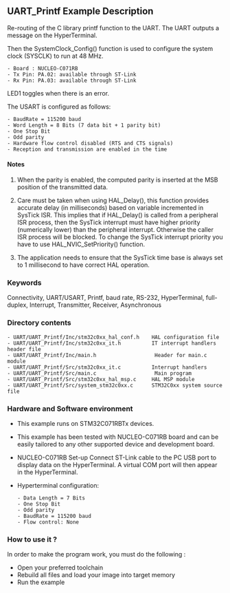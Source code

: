 ## <b>UART_Printf Example Description</b>

Re-routing of the C library printf function to the UART.
The UART outputs a message on the HyperTerminal.

Then the SystemClock_Config() function is used to configure the system
clock (SYSCLK) to run at 48 MHz.

	- Board : NUCLEO-C071RB
	- Tx Pin: PA.02: available through ST-Link
	- Rx Pin: PA.03: available through ST-Link

LED1 toggles when there is an error.

The USART is configured as follows:

    - BaudRate = 115200 baud
    - Word Length = 8 Bits (7 data bit + 1 parity bit)
    - One Stop Bit
    - Odd parity
    - Hardware flow control disabled (RTS and CTS signals)
    - Reception and transmission are enabled in the time

#### <b>Notes</b>

1. When the parity is enabled, the computed parity is inserted at the MSB
   position of the transmitted data.

2. Care must be taken when using HAL_Delay(), this function provides accurate delay (in milliseconds)
   based on variable incremented in SysTick ISR. This implies that if HAL_Delay() is called from
   a peripheral ISR process, then the SysTick interrupt must have higher priority (numerically lower)
   than the peripheral interrupt. Otherwise the caller ISR process will be blocked.
   To change the SysTick interrupt priority you have to use HAL_NVIC_SetPriority() function.

3. The application needs to ensure that the SysTick time base is always set to 1 millisecond
   to have correct HAL operation.

### <b>Keywords</b>

Connectivity, UART/USART, Printf, baud rate, RS-232, HyperTerminal, full-duplex, Interrupt,
Transmitter, Receiver, Asynchronous

### <b>Directory contents</b>

	- UART/UART_Printf/Inc/stm32c0xx_hal_conf.h    HAL configuration file
	- UART/UART_Printf/Inc/stm32c0xx_it.h          IT interrupt handlers header file
	- UART/UART_Printf/Inc/main.h                   Header for main.c module
	- UART/UART_Printf/Src/stm32c0xx_it.c          Interrupt handlers
	- UART/UART_Printf/Src/main.c                   Main program
	- UART/UART_Printf/Src/stm32c0xx_hal_msp.c     HAL MSP module
	- UART/UART_Printf/Src/system_stm32c0xx.c      STM32C0xx system source file


### <b>Hardware and Software environment</b>

  - This example runs on STM32C071RBTx devices.

  - This example has been tested with NUCLEO-C071RB board and can be
    easily tailored to any other supported device and development board.

  - NUCLEO-C071RB Set-up
    Connect ST-Link cable to the PC USB port to display data on the HyperTerminal.
      A virtual COM port will then appear in the HyperTerminal.

  - Hyperterminal configuration:
  
		- Data Length = 7 Bits
		- One Stop Bit
		- Odd parity
		- BaudRate = 115200 baud
		- Flow control: None

### <b>How to use it ?</b>

In order to make the program work, you must do the following :

 - Open your preferred toolchain
 - Rebuild all files and load your image into target memory
 - Run the example

